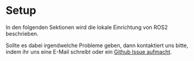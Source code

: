 # Setup

In den folgenden Sektionen wird die lokale Einrichtung von ROS2 beschrieben.

Sollte es dabei irgendwelche Probleme geben, dann kontaktiert uns bitte, indem ihr uns eine E-Mail schreibt oder ein [Github Issue aufmacht](https://github.com/j-albr16/asumr/issues/new).

```{tableofcontents}
```
